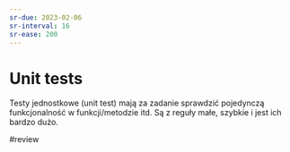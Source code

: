 ```yaml
---
sr-due: 2023-02-06
sr-interval: 16
sr-ease: 200
---
```


# Unit tests

Testy jednostkowe (unit test) mają za zadanie sprawdzić pojedynczą funkcjonalność w funkcji/metodzie itd. Są z reguły małe, szybkie i jest ich bardzo dużo. 

#review